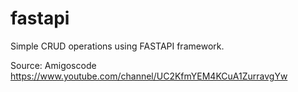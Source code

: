 # fastapi
Simple CRUD operations using FASTAPI framework.

Source: Amigoscode 
https://www.youtube.com/channel/UC2KfmYEM4KCuA1ZurravgYw

